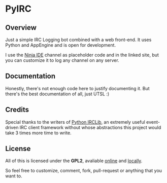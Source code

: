 PyIRC
=====

Overview
--------

Just a simple IRC Logging bot combined with a web front-end. It uses Python and AppEngine and is open for development.

I use the [Ninja IDE](http://github.com/ninja-ide/ninja-ide) channel as placeholder code and in the linked site, but you can customize it to log any channel on any server.

Documentation
------------

Honestly, there's not enough code here to justify documenting it. But there's the best documentation of all, just UTSL :)

Credits
-------

Special thanks to the writers of [Python IRCLib](http://python-irclib.sourceforge.net/), an extremely useful event-driven IRC client framework without whose abstractions this project would take 3 times more time to write.

License
-------

All of this is licensed under the **GPL2**, avaliable [online](http://www.gnu.org/licenses/gpl-2.0.html) and [locally](./LICENSE).

So feel free to customize, comment, fork, pull-request or anything that you want to.
